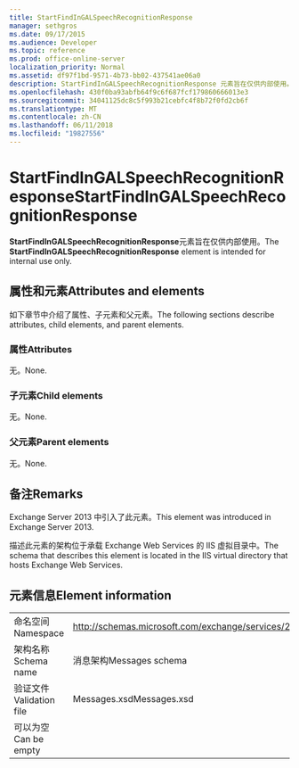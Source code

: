 ```yaml
---
title: StartFindInGALSpeechRecognitionResponse
manager: sethgros
ms.date: 09/17/2015
ms.audience: Developer
ms.topic: reference
ms.prod: office-online-server
localization_priority: Normal
ms.assetid: df97f1bd-9571-4b73-bb02-437541ae06a0
description: StartFindInGALSpeechRecognitionResponse 元素旨在仅供内部使用。
ms.openlocfilehash: 430f0ba93abfb64f9c6f687fcf179860666013e3
ms.sourcegitcommit: 34041125dc8c5f993b21cebfc4f8b72f0fd2cb6f
ms.translationtype: MT
ms.contentlocale: zh-CN
ms.lasthandoff: 06/11/2018
ms.locfileid: "19827556"
---
```

# <a name="startfindingalspeechrecognitionresponse"></a><span data-ttu-id="d54c0-103">StartFindInGALSpeechRecognitionResponse</span><span class="sxs-lookup"><span data-stu-id="d54c0-103">StartFindInGALSpeechRecognitionResponse</span></span>

<span data-ttu-id="d54c0-104">**StartFindInGALSpeechRecognitionResponse**元素旨在仅供内部使用。</span><span class="sxs-lookup"><span data-stu-id="d54c0-104">The **StartFindInGALSpeechRecognitionResponse** element is intended for internal use only.</span></span> 

## <a name="attributes-and-elements"></a><span data-ttu-id="d54c0-105">属性和元素</span><span class="sxs-lookup"><span data-stu-id="d54c0-105">Attributes and elements</span></span>

<span data-ttu-id="d54c0-106">如下章节中介绍了属性、子元素和父元素。</span><span class="sxs-lookup"><span data-stu-id="d54c0-106">The following sections describe attributes, child elements, and parent elements.</span></span>
  
### <a name="attributes"></a><span data-ttu-id="d54c0-107">属性</span><span class="sxs-lookup"><span data-stu-id="d54c0-107">Attributes</span></span>

<span data-ttu-id="d54c0-108">无。</span><span class="sxs-lookup"><span data-stu-id="d54c0-108">None.</span></span>
  
### <a name="child-elements"></a><span data-ttu-id="d54c0-109">子元素</span><span class="sxs-lookup"><span data-stu-id="d54c0-109">Child elements</span></span>

<span data-ttu-id="d54c0-110">无。</span><span class="sxs-lookup"><span data-stu-id="d54c0-110">None.</span></span>
  
### <a name="parent-elements"></a><span data-ttu-id="d54c0-111">父元素</span><span class="sxs-lookup"><span data-stu-id="d54c0-111">Parent elements</span></span>

<span data-ttu-id="d54c0-112">无。</span><span class="sxs-lookup"><span data-stu-id="d54c0-112">None.</span></span>
  
## <a name="remarks"></a><span data-ttu-id="d54c0-113">备注</span><span class="sxs-lookup"><span data-stu-id="d54c0-113">Remarks</span></span>

<span data-ttu-id="d54c0-114">Exchange Server 2013 中引入了此元素。</span><span class="sxs-lookup"><span data-stu-id="d54c0-114">This element was introduced in Exchange Server 2013.</span></span>
  
<span data-ttu-id="d54c0-115">描述此元素的架构位于承载 Exchange Web Services 的 IIS 虚拟目录中。</span><span class="sxs-lookup"><span data-stu-id="d54c0-115">The schema that describes this element is located in the IIS virtual directory that hosts Exchange Web Services.</span></span>
  
## <a name="element-information"></a><span data-ttu-id="d54c0-116">元素信息</span><span class="sxs-lookup"><span data-stu-id="d54c0-116">Element information</span></span>

|||
|:-----|:-----|
|<span data-ttu-id="d54c0-117">命名空间</span><span class="sxs-lookup"><span data-stu-id="d54c0-117">Namespace</span></span>  <br/> |http://schemas.microsoft.com/exchange/services/2006/messages  <br/> |
|<span data-ttu-id="d54c0-118">架构名称</span><span class="sxs-lookup"><span data-stu-id="d54c0-118">Schema name</span></span>  <br/> |<span data-ttu-id="d54c0-119">消息架构</span><span class="sxs-lookup"><span data-stu-id="d54c0-119">Messages schema</span></span>  <br/> |
|<span data-ttu-id="d54c0-120">验证文件</span><span class="sxs-lookup"><span data-stu-id="d54c0-120">Validation file</span></span>  <br/> |<span data-ttu-id="d54c0-121">Messages.xsd</span><span class="sxs-lookup"><span data-stu-id="d54c0-121">Messages.xsd</span></span>  <br/> |
|<span data-ttu-id="d54c0-122">可以为空</span><span class="sxs-lookup"><span data-stu-id="d54c0-122">Can be empty</span></span>  <br/> ||
   

